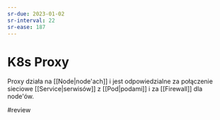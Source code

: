 ```yaml
---
sr-due: 2023-01-02
sr-interval: 22
sr-ease: 187
---
```


# K8s Proxy
Proxy działa na [[Node|node'ach]] i jest odpowiedzialne za połączenie sieciowe [[Service|serwisów]] z [[Pod|podami]] i za [[Firewall]] dla node'ów.

#review 